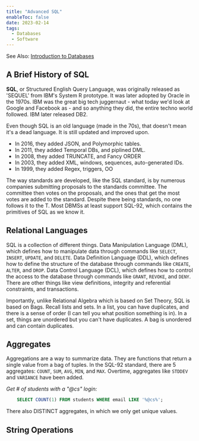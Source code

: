 ```yaml
---
title: "Advanced SQL"
enableToc: false
date: 2023-02-14
tags:
  - Databases
  - Software
---
```


See Also: [Introduction to Databases](introdb.md)

## A Brief History of SQL

**SQL**, or Structured English Query Language, was originally released as 'SEQUEL' from IBM's System R prototype. It was later adopted by Oracle in the 1970s. IBM was the great big tech juggernaut - what today we'd look at Google and Facebook as - and so anything they did, the entire techno world followed. IBM later released DB2.

Even though SQL is an old language (made in the 70s), that doesn't mean it's a dead language. It is still updated and improved upon.

- In 2016, they added JSON, and Polymorphic tables.
- In 2011, they added Temporal DBs, and piplined DML.
- In 2008, they added TRUNCATE, and Fancy ORDER
- In 2003, they added XML, windows, sequences, auto-generated IDs.
- In 1999, they added Regex, triggers, OO

The way standards are developed, like the SQL standard, is by numerous companies submitting proposals to the standards committee. The committee then votes on the proposals, and the ones that get the most votes are added to the standard. Despite there being standards, no one follows it to the T. Most DBMSs at least support SQL-92, which contains the primitives of SQL as we know it.

## Relational Languages

SQL is a collection of different things. Data Manipulation Language (DML), which defines how to manipulate data through commands like `SELECT`, `INSERT`, `UPDATE`, and `DELETE`. Data Definition Language (DDL), which defines how to define the structure of the database through commands like `CREATE`, `ALTER`, and `DROP`. Data Control Language (DCL), which defines how to control the access to the database through commands like `GRANT`, `REVOKE`, and `DENY`. There are other things like view definitions, integrity and referential constraints, and transactions.

Importantly, unlike Relational Algebra which is based on Set Theory, SQL is based on Bags. Recall lists and sets. In a list, you can have duplicates, and there is a sense of order (I can tell you what position something is in). In a set, things are unordered but you can't have duplicates. A bag is unordered and can contain duplicates.

## Aggregates

Aggregations are a way to summarize data. They are functions that return a single value from a bag of tuples. In the SQL-92 standard, there are 5 aggregates: `COUNT`, `SUM`, `AVG`, `MIN`, and `MAX`. Overtime, aggregates like `STDDEV` and `VARIANCE` have been added.

_Get # of students with a "@cs" login:_

```sql
    SELECT COUNT(1) FROM students WHERE email LIKE '%@cs%';
```

There also DISTINCT aggregates, in which we only get unique values. 

## String Operations


